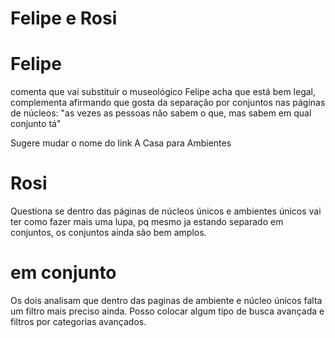 # Felipe e Rosi


# Felipe

comenta que vai substituir o museológico
Felipe acha que está bem legal, complementa afirmando que gosta da separação por conjuntos nas páginas de núcleos: "as vezes as pessoas não sabem o que, mas sabem em qual conjunto tá"

Sugere mudar o nome do link A Casa para Ambientes

# Rosi
Questiona se dentro das páginas de núcleos únicos e ambientes únicos vai ter como fazer mais uma lupa, pq mesmo ja estando separado em conjuntos, os conjuntos ainda são bem amplos.


# em conjunto

Os dois analisam que dentro das paginas de ambiente e núcleo únicos falta um filtro mais preciso ainda. 
Posso colocar algum tipo de busca avançada e filtros por categorias avançados.

